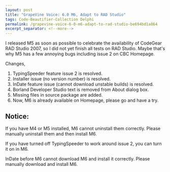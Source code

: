 ```yaml
---
layout: post
title: "GrapeVine Voice: 6.0 M6, Adapt to RAD Studio"
tags: Code-Beautifier-Collection Delphi
permalink: /grapevine-voice-6-0-m6-adapt-to-rad-studio-be694bd1a864
excerpt_separator: <!--more-->
---
```

I released M5 as soon as possible to celebrate the availability of CodeGear RAD Studio 2007, so I did not yet finish all tests on RAD Studio. Maybe that's why M5 has a few annoying bugs including issue 2 on CBC Homepage.
<!--more-->

Changes,

1. TypingSpeeder feature issue 2 is resolved.
1. Installer issue (no version number) is resolved.
1. InDate feature issue (cannot download unstable builds) is resolved.
1. Borland Developer Studio text is removed from About dialog box.
1. Missing files in source package are added.
1. Now, M6 is already available on Homepage, please go and have a try.

## Notice:

If you have M4 or M5 installed, M6 cannot uninstall them correctly. Please manually uninstall them and then install M6.

If you have turned off TypingSpeeder to work around issue 2, you can turn it on in M6.

InDate before M6 cannot download M6 and install it correctly. Please manually download and install M6.
